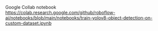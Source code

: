 Google Collab notebook
https://colab.research.google.com/github/roboflow-ai/notebooks/blob/main/notebooks/train-yolov8-object-detection-on-custom-dataset.ipynb
